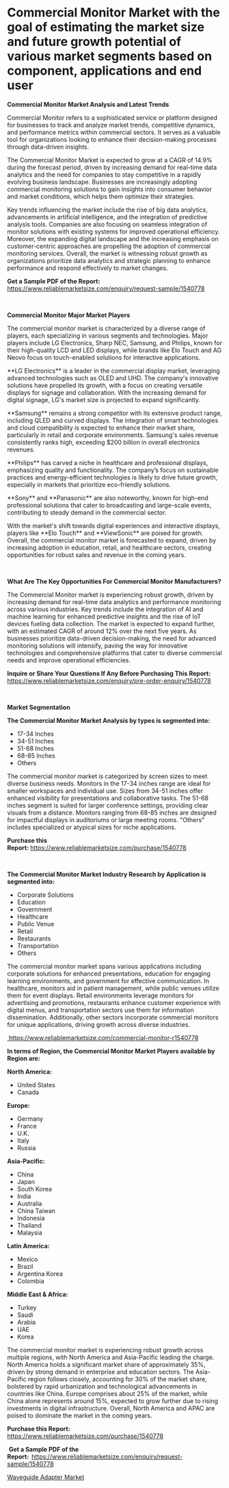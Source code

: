 <p><h1>Commercial Monitor Market with the goal of estimating the market size and future growth potential of various market segments based on component, applications and end user</h1></p><p><strong>Commercial Monitor Market Analysis and Latest Trends</strong></p>
<p><p>Commercial Monitor refers to a sophisticated service or platform designed for businesses to track and analyze market trends, competitive dynamics, and performance metrics within commercial sectors. It serves as a valuable tool for organizations looking to enhance their decision-making processes through data-driven insights.</p><p>The Commercial Monitor Market is expected to grow at a CAGR of 14.9% during the forecast period, driven by increasing demand for real-time data analytics and the need for companies to stay competitive in a rapidly evolving business landscape. Businesses are increasingly adopting commercial monitoring solutions to gain insights into consumer behavior and market conditions, which helps them optimize their strategies.</p><p>Key trends influencing the market include the rise of big data analytics, advancements in artificial intelligence, and the integration of predictive analysis tools. Companies are also focusing on seamless integration of monitor solutions with existing systems for improved operational efficiency. Moreover, the expanding digital landscape and the increasing emphasis on customer-centric approaches are propelling the adoption of commercial monitoring services. Overall, the market is witnessing robust growth as organizations prioritize data analytics and strategic planning to enhance performance and respond effectively to market changes.</p></p>
<p><strong>Get a Sample PDF of the Report:&nbsp;</strong> <a href="https://www.reliablemarketsize.com/enquiry/request-sample/1540778?utm_campaign=2795&utm_medium=2&utm_source=Github&utm_content=ia&utm_term=06042025&utm_id=commercial-monitor">https://www.reliablemarketsize.com/enquiry/request-sample/1540778</a></p>
<p>&nbsp;</p>
<p><strong>Commercial Monitor Major Market Players</strong></p>
<p><p>The commercial monitor market is characterized by a diverse range of players, each specializing in various segments and technologies. Major players include LG Electronics, Sharp NEC, Samsung, and Philips, known for their high-quality LCD and LED displays, while brands like Elo Touch and AG Neovo focus on touch-enabled solutions for interactive applications.</p><p>**LG Electronics** is a leader in the commercial display market, leveraging advanced technologies such as OLED and UHD. The company's innovative solutions have propelled its growth, with a focus on creating versatile displays for signage and collaboration. With the increasing demand for digital signage, LG's market size is projected to expand significantly.</p><p>**Samsung** remains a strong competitor with its extensive product range, including QLED and curved displays. The integration of smart technologies and cloud compatibility is expected to enhance their market share, particularly in retail and corporate environments. Samsung's sales revenue consistently ranks high, exceeding $200 billion in overall electronics revenues.</p><p>**Philips** has carved a niche in healthcare and professional displays, emphasizing quality and functionality. The company’s focus on sustainable practices and energy-efficient technologies is likely to drive future growth, especially in markets that prioritize eco-friendly solutions.</p><p>**Sony** and **Panasonic** are also noteworthy, known for high-end professional solutions that cater to broadcasting and large-scale events, contributing to steady demand in the commercial sector.</p><p>With the market's shift towards digital experiences and interactive displays, players like **Elo Touch** and **ViewSonic** are poised for growth. Overall, the commercial monitor market is forecasted to expand, driven by increasing adoption in education, retail, and healthcare sectors, creating opportunities for robust sales and revenue in the coming years.</p></p>
<p>&nbsp;</p>
<p><strong>What Are The Key Opportunities For Commercial Monitor Manufacturers?</strong></p>
<p><p>The Commercial Monitor market is experiencing robust growth, driven by increasing demand for real-time data analytics and performance monitoring across various industries. Key trends include the integration of AI and machine learning for enhanced predictive insights and the rise of IoT devices fueling data collection. The market is expected to expand further, with an estimated CAGR of around 12% over the next five years. As businesses prioritize data-driven decision-making, the need for advanced monitoring solutions will intensify, paving the way for innovative technologies and comprehensive platforms that cater to diverse commercial needs and improve operational efficiencies.</p></p>
<p><strong>Inquire or Share Your Questions If Any Before Purchasing This Report:</strong> <a href="https://www.reliablemarketsize.com/enquiry/pre-order-enquiry/1540778?utm_campaign=2795&utm_medium=2&utm_source=Github&utm_content=ia&utm_term=06042025&utm_id=commercial-monitor">https://www.reliablemarketsize.com/enquiry/pre-order-enquiry/1540778</a></p>
<p>&nbsp;</p>
<p><strong>Market Segmentation</strong></p>
<p><strong>The Commercial Monitor Market Analysis by types is segmented into:</strong></p>
<p><ul><li>17-34 Inches</li><li>34-51 Inches</li><li>51-68 Inches</li><li>68-85 Inches</li><li>Others</li></ul></p>
<p><p>The commercial monitor market is categorized by screen sizes to meet diverse business needs. Monitors in the 17-34 inches range are ideal for smaller workspaces and individual use. Sizes from 34-51 inches offer enhanced visibility for presentations and collaborative tasks. The 51-68 inches segment is suited for larger conference settings, providing clear visuals from a distance. Monitors ranging from 68-85 inches are designed for impactful displays in auditoriums or large meeting rooms. "Others" includes specialized or atypical sizes for niche applications.</p></p>
<p><strong>Purchase this Report:&nbsp;</strong><a href="https://www.reliablemarketsize.com/purchase/1540778?utm_campaign=2795&utm_medium=2&utm_source=Github&utm_content=ia&utm_term=06042025&utm_id=commercial-monitor">https://www.reliablemarketsize.com/purchase/1540778</a></p>
<p>&nbsp;</p>
<p><strong>The Commercial Monitor Market Industry Research by Application is segmented into:</strong></p>
<p><ul><li>Corporate Solutions</li><li>Education</li><li>Government</li><li>Healthcare</li><li>Public Venue</li><li>Retail</li><li>Restaurants</li><li>Transportation</li><li>Others</li></ul></p>
<p><p>The commercial monitor market spans various applications including corporate solutions for enhanced presentations, education for engaging learning environments, and government for effective communication. In healthcare, monitors aid in patient management, while public venues utilize them for event displays. Retail environments leverage monitors for advertising and promotions, restaurants enhance customer experience with digital menus, and transportation sectors use them for information dissemination. Additionally, other sectors incorporate commercial monitors for unique applications, driving growth across diverse industries.</p></p>
<p><a href="https://www.reliablemarketsize.com/commercial-monitor-r1540778?utm_campaign=2795&utm_medium=2&utm_source=Github&utm_content=ia&utm_term=06042025&utm_id=commercial-monitor">&nbsp;https://www.reliablemarketsize.com/commercial-monitor-r1540778</a></p>
<p><strong>In terms of Region, the Commercial Monitor Market Players available by Region are:</strong></p>
<p>
    <p> <strong> North America: </strong>
        <ul>
            <li>United States</li>
            <li>Canada</li>
        </ul>
        </p> 
    <p> <strong> Europe: </strong>
        <ul>
            <li>Germany</li>
            <li>France</li>
            <li>U.K.</li>
            <li>Italy</li>
            <li>Russia</li>
        </ul>
        </p> 
    <p> <strong> Asia-Pacific: </strong>
        <ul>
            <li>China</li>
            <li>Japan</li>
            <li>South Korea</li>
            <li>India</li>
            <li>Australia</li>
            <li>China Taiwan</li>
            <li>Indonesia</li>
            <li>Thailand</li>
            <li>Malaysia</li>
        </ul>
        </p> 
    <p> <strong> Latin America: </strong>
        <ul>
            <li>Mexico</li>
            <li>Brazil</li>
            <li>Argentina Korea</li>
            <li>Colombia</li>
        </ul>
        </p> 
    <p> <strong> Middle East & Africa: </strong>
        <ul>
            <li>Turkey</li>
            <li>Saudi</li>
            <li>Arabia</li>
            <li>UAE</li>
            <li>Korea</li>
        </ul>
    </p>
    </p>
<p><p>The commercial monitor market is experiencing robust growth across multiple regions, with North America and Asia-Pacific leading the charge. North America holds a significant market share of approximately 35%, driven by strong demand in enterprise and education sectors. The Asia-Pacific region follows closely, accounting for 30% of the market share, bolstered by rapid urbanization and technological advancements in countries like China. Europe comprises about 25% of the market, while China alone represents around 15%, expected to grow further due to rising investments in digital infrastructure. Overall, North America and APAC are poised to dominate the market in the coming years.</p></p>
<p><strong>Purchase this Report: </strong><a href="https://www.reliablemarketsize.com/purchase/1540778?utm_campaign=2795&utm_medium=2&utm_source=Github&utm_content=ia&utm_term=06042025&utm_id=commercial-monitor">https://www.reliablemarketsize.com/purchase/1540778</a></p>
<p>&nbsp;<strong>Get a Sample PDF of the Report:&nbsp;&nbsp;</strong><a href="https://www.reliablemarketsize.com/enquiry/request-sample/1540778?utm_campaign=2795&utm_medium=2&utm_source=Github&utm_content=ia&utm_term=06042025&utm_id=commercial-monitor">https://www.reliablemarketsize.com/enquiry/request-sample/1540778</a></p>
<p><strong></strong></p>
<p><p><a href="https://github.com/guinoopandam/Market-Research-Report-List-1/blob/main/waveguide-adapter-market.md?utm_campaign=2795&utm_medium=2&utm_source=Github&utm_content=ia&utm_term=06042025&utm_id=commercial-monitor">Waveguide Adapter Market</a></p></p>